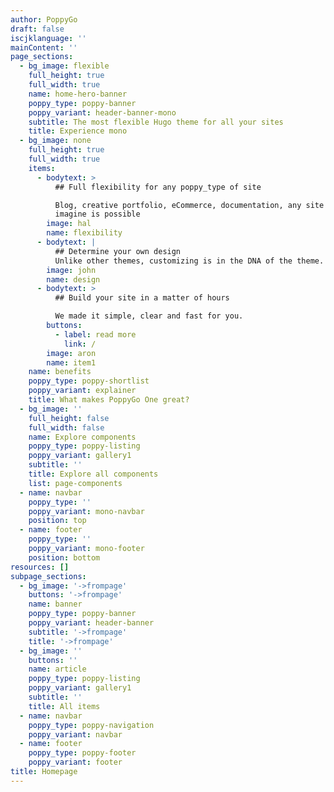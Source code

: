 ```yaml
---
author: PoppyGo
draft: false
iscjklanguage: ''
mainContent: ''
page_sections:
  - bg_image: flexible
    full_height: true
    full_width: true
    name: home-hero-banner
    poppy_type: poppy-banner
    poppy_variant: header-banner-mono
    subtitle: The most flexible Hugo theme for all your sites
    title: Experience mono
  - bg_image: none
    full_height: true
    full_width: true
    items:
      - bodytext: >
          ## Full flexibility for any poppy_type of site

          Blog, creative portfolio, eCommerce, documentation, any site you can
          imagine is possible
        image: hal
        name: flexibility
      - bodytext: |
          ## Determine your own design
          Unlike other themes, customizing is in the DNA of the theme.
        image: john
        name: design
      - bodytext: >
          ## Build your site in a matter of hours

          We made it simple, clear and fast for you.
        buttons:
          - label: read more
            link: /
        image: aron
        name: item1
    name: benefits
    poppy_type: poppy-shortlist
    poppy_variant: explainer
    title: What makes PoppyGo One great?
  - bg_image: ''
    full_height: false
    full_width: false
    name: Explore components
    poppy_type: poppy-listing
    poppy_variant: gallery1
    subtitle: ''
    title: Explore all components
    list: page-components
  - name: navbar
    poppy_type: ''
    poppy_variant: mono-navbar
    position: top
  - name: footer
    poppy_type: ''
    poppy_variant: mono-footer
    position: bottom
resources: []
subpage_sections:
  - bg_image: '->frompage'
    buttons: '->frompage'
    name: banner
    poppy_type: poppy-banner
    poppy_variant: header-banner
    subtitle: '->frompage'
    title: '->frompage'
  - bg_image: ''
    buttons: ''
    name: article
    poppy_type: poppy-listing
    poppy_variant: gallery1
    subtitle: ''
    title: All items
  - name: navbar
    poppy_type: poppy-navigation
    poppy_variant: navbar
  - name: footer
    poppy_type: poppy-footer
    poppy_variant: footer
title: Homepage
---
```

